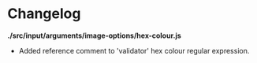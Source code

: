# Changelog

**./src/input/arguments/image-options/hex-colour.js**
* Added reference comment to 'validator' hex colour regular expression.
